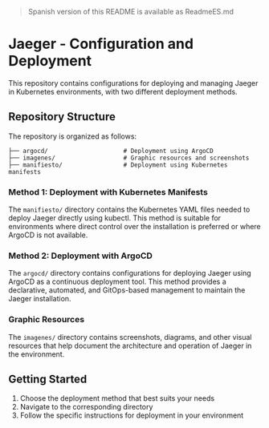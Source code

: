 > Spanish version of this README is available as ReadmeES.md

# Jaeger - Configuration and Deployment
This repository contains configurations for deploying and managing Jaeger in Kubernetes environments, with two different deployment methods.

## Repository Structure
The repository is organized as follows:
```
├── argocd/                     # Deployment using ArgoCD
├── imagenes/                   # Graphic resources and screenshots
├── manifiesto/                 # Deployment using Kubernetes manifests
```

### Method 1: Deployment with Kubernetes Manifests
The `manifiesto/` directory contains the Kubernetes YAML files needed to deploy Jaeger directly using kubectl. This method is suitable for environments where direct control over the installation is preferred or where ArgoCD is not available.

### Method 2: Deployment with ArgoCD
The `argocd/` directory contains configurations for deploying Jaeger using ArgoCD as a continuous deployment tool. This method provides a declarative, automated, and GitOps-based management to maintain the Jaeger installation.

### Graphic Resources
The `imagenes/` directory contains screenshots, diagrams, and other visual resources that help document the architecture and operation of Jaeger in the environment.

## Getting Started
1. Choose the deployment method that best suits your needs
2. Navigate to the corresponding directory
3. Follow the specific instructions for deployment in your environment
